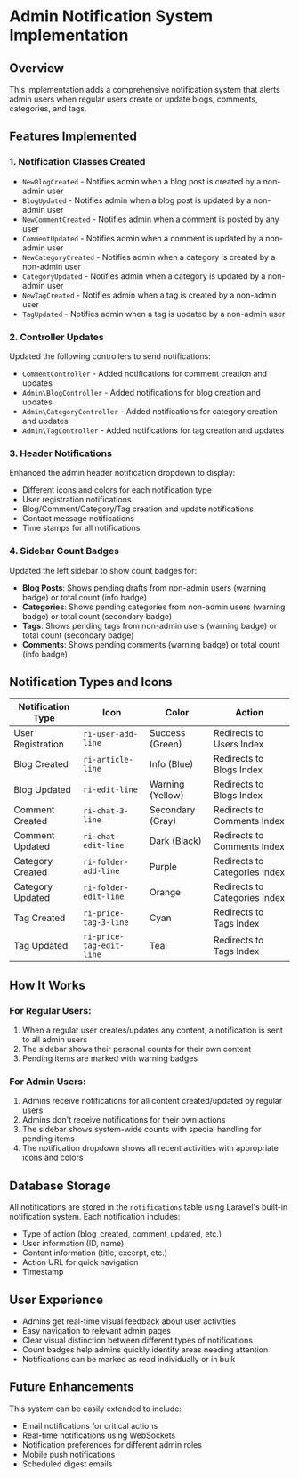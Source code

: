 # Admin Notification System Implementation

## Overview

This implementation adds a comprehensive notification system that alerts admin users when regular users create or update blogs, comments, categories, and tags.

## Features Implemented

### 1. Notification Classes Created

-   `NewBlogCreated` - Notifies admin when a blog post is created by a non-admin user
-   `BlogUpdated` - Notifies admin when a blog post is updated by a non-admin user
-   `NewCommentCreated` - Notifies admin when a comment is posted by any user
-   `CommentUpdated` - Notifies admin when a comment is updated by a non-admin user
-   `NewCategoryCreated` - Notifies admin when a category is created by a non-admin user
-   `CategoryUpdated` - Notifies admin when a category is updated by a non-admin user
-   `NewTagCreated` - Notifies admin when a tag is created by a non-admin user
-   `TagUpdated` - Notifies admin when a tag is updated by a non-admin user

### 2. Controller Updates

Updated the following controllers to send notifications:

-   `CommentController` - Added notifications for comment creation and updates
-   `Admin\BlogController` - Added notifications for blog creation and updates
-   `Admin\CategoryController` - Added notifications for category creation and updates
-   `Admin\TagController` - Added notifications for tag creation and updates

### 3. Header Notifications

Enhanced the admin header notification dropdown to display:

-   Different icons and colors for each notification type
-   User registration notifications
-   Blog/Comment/Category/Tag creation and update notifications
-   Contact message notifications
-   Time stamps for all notifications

### 4. Sidebar Count Badges

Updated the left sidebar to show count badges for:

-   **Blog Posts**: Shows pending drafts from non-admin users (warning badge) or total count (info badge)
-   **Categories**: Shows pending categories from non-admin users (warning badge) or total count (secondary badge)
-   **Tags**: Shows pending tags from non-admin users (warning badge) or total count (secondary badge)
-   **Comments**: Shows pending comments (warning badge) or total count (info badge)

## Notification Types and Icons

| Notification Type | Icon                     | Color            | Action                        |
| ----------------- | ------------------------ | ---------------- | ----------------------------- |
| User Registration | `ri-user-add-line`       | Success (Green)  | Redirects to Users Index      |
| Blog Created      | `ri-article-line`        | Info (Blue)      | Redirects to Blogs Index      |
| Blog Updated      | `ri-edit-line`           | Warning (Yellow) | Redirects to Blogs Index      |
| Comment Created   | `ri-chat-3-line`         | Secondary (Gray) | Redirects to Comments Index   |
| Comment Updated   | `ri-chat-edit-line`      | Dark (Black)     | Redirects to Comments Index   |
| Category Created  | `ri-folder-add-line`     | Purple           | Redirects to Categories Index |
| Category Updated  | `ri-folder-edit-line`    | Orange           | Redirects to Categories Index |
| Tag Created       | `ri-price-tag-3-line`    | Cyan             | Redirects to Tags Index       |
| Tag Updated       | `ri-price-tag-edit-line` | Teal             | Redirects to Tags Index       |

## How It Works

### For Regular Users:

1. When a regular user creates/updates any content, a notification is sent to all admin users
2. The sidebar shows their personal counts for their own content
3. Pending items are marked with warning badges

### For Admin Users:

1. Admins receive notifications for all content created/updated by regular users
2. Admins don't receive notifications for their own actions
3. The sidebar shows system-wide counts with special handling for pending items
4. The notification dropdown shows all recent activities with appropriate icons and colors

## Database Storage

All notifications are stored in the `notifications` table using Laravel's built-in notification system. Each notification includes:

-   Type of action (blog_created, comment_updated, etc.)
-   User information (ID, name)
-   Content information (title, excerpt, etc.)
-   Action URL for quick navigation
-   Timestamp

## User Experience

-   Admins get real-time visual feedback about user activities
-   Easy navigation to relevant admin pages
-   Clear visual distinction between different types of notifications
-   Count badges help admins quickly identify areas needing attention
-   Notifications can be marked as read individually or in bulk

## Future Enhancements

This system can be easily extended to include:

-   Email notifications for critical actions
-   Real-time notifications using WebSockets
-   Notification preferences for different admin roles
-   Mobile push notifications
-   Scheduled digest emails
